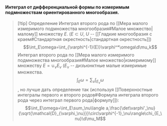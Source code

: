 #### Интеграл от дифференциальной формы по измеримым подмножествам ориентированного многообразия.
>[!tip] Определение
>Интеграл второго рода по [[Мера малого измеримого подмножества многообразия#Малое множество|малому]] множеству $E$. ($E\subset U$, $U$ -- [[Гладкие многообразия с краем#Стандартная окрестность|стандартная окрестность]])
>$$\int_E\omega=\int_{\varphi^{-1}(E)}\varphi^*\omega\d\mu_k$$
>Интеграл второго рода по [[Мера малого измеримого подмножества многообразия#Малое множество|измеримому]] множеству $E=\cup_\nu E_\nu$ ($E_\nu$ -- дизъюнктные малые измеримые множества. $$\int_E\omega=\sum_\nu\int_{E_\nu}\omega$$, но лучше дать определение так (используя [[Поверхностные интегралы первого и второго родов#Формула интеграла второго рода через интеграл первого рода|формулу]]): $$\int_E\omega=\int_E\sum_\nu\langle a,\frac{\det\varphi'_\nu}{\sqrt{\mathcal{D}_{\varphi_\nu}}}\circ\varphi^{-1}_\nu\rangle\chi_{E_\nu}\d\mu_M$$
